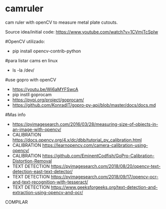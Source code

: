 # camruler
cam ruler with openCV to measure metal plate cutouts.

Source idea/initial code: https://www.youtube.com/watch?v=1CVmjTcSpIw


#OpenCV utilizado: 
-   pip install opencv-contrib-python

#para listar cams en linux 
-   ls -la /dev/

#use gopro with openCV
-   https://youtu.be/Wi6aMYFSwcA
-   pip instll goprocam
-   https://pypi.org/project/goprocam/
-   https://github.com/KonradIT/gopro-py-api/blob/master/docs/docs.md

#Mas info
-   https://pyimagesearch.com/2016/03/28/measuring-size-of-objects-in-an-image-with-opencv/
-   CALIBRATION https://docs.opencv.org/4.x/dc/dbb/tutorial_py_calibration.html
-   CALIBRATION https://learnopencv.com/camera-calibration-using-opencv/
-   CALIBRATION https://github.com/EminentCodfish/GoPro-Calibration-Distortion-Removal
-   TEXT DETECTION https://pyimagesearch.com/2018/08/20/opencv-text-detection-east-text-detector/
-   TEXT DETECTION https://pyimagesearch.com/2018/09/17/opencv-ocr-and-text-recognition-with-tesseract/
-   TEXT DETECTION https://www.geeksforgeeks.org/text-detection-and-extraction-using-opencv-and-ocr/

COMPILAR